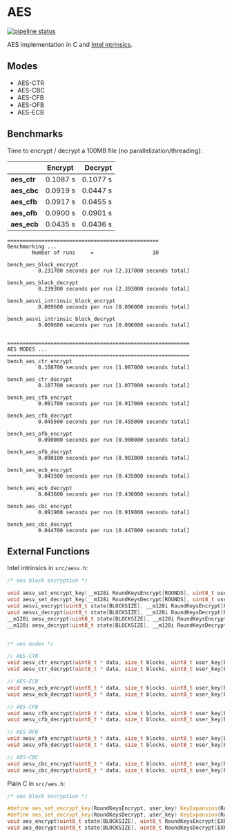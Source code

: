 # AES

[![pipeline status](https://gitlab.com/kdries/caes/badges/master/pipeline.svg)](https://gitlab.com/kdries/caes/commits/master)


AES implementation in C and [Intel intrinsics](https://software.intel.com/sites/landingpage/IntrinsicsGuide/#cats=Cryptography).


## Modes

- AES-CTR
- AES-CBC
- AES-CFB
- AES-OFB
- AES-ECB


## Benchmarks

Time to encrypt / decrypt a 100MB file (no parallelization/threading):

|             | Encrypt  | Decrypt  |
|-------------|----------|---------:|
| **aes_ctr** | 0.1087 s | 0.1077 s |
| **aes_cbc** | 0.0919 s | 0.0447 s |
| **aes_cfb** | 0.0917 s | 0.0455 s |
| **aes_ofb** | 0.0900 s | 0.0901 s |
| **aes_ecb** | 0.0435 s | 0.0436 s |


```
=================================================
Benchmarking ...
        Number of runs     =                   10

bench_aes_block_encrypt
          0.231700 seconds per run [2.317000 seconds total]

bench_aes_block_decrypt
          0.239300 seconds per run [2.393000 seconds total]

bench_aesvi_intrinsic_block_encrypt
          0.009600 seconds per run [0.096000 seconds total]

bench_aesvi_intrinsic_block_decrypt
          0.009600 seconds per run [0.096000 seconds total]


===========================================================
AES MODES ...
===========================================================
bench_aes_ctr_encrypt
          0.108700 seconds per run [1.087000 seconds total]

bench_aes_ctr_decrypt
          0.107700 seconds per run [1.077000 seconds total]

bench_aes_cfb_encrypt
          0.091700 seconds per run [0.917000 seconds total]

bench_aes_cfb_decrypt
          0.045500 seconds per run [0.455000 seconds total]

bench_aes_ofb_encrypt
          0.090000 seconds per run [0.900000 seconds total]

bench_aes_ofb_decrypt
          0.090100 seconds per run [0.901000 seconds total]

bench_aes_ecb_encrypt
          0.043500 seconds per run [0.435000 seconds total]

bench_aes_ecb_decrypt
          0.043600 seconds per run [0.436000 seconds total]

bench_aes_cbc_encrypt
          0.091900 seconds per run [0.919000 seconds total]

bench_aes_cbc_decrypt
          0.044700 seconds per run [0.447000 seconds total]
```


## External Functions

Intel intrinsics in `src/aesv.h`:

```c
/* aes block encryption */

void aesv_set_encrypt_key(__m128i RoundKeysEncrypt[ROUNDS], uint8_t user_key[BLOCKSIZE]);
void aesv_set_decrypt_key(__m128i RoundKeysDecrypt[ROUNDS], uint8_t user_key[BLOCKSIZE]);
void aesvi_encrypt(uint8_t state[BLOCKSIZE], __m128i RoundKeysEncrypt[ROUNDS]); // in place encryption
void aesvi_decrypt(uint8_t state[BLOCKSIZE], __m128i RoundKeysDecrypt[ROUNDS]); // in place encryption
__m128i aesv_encrypt(uint8_t state[BLOCKSIZE], __m128i RoundKeysEncrypt[ROUNDS]); // state remains unchanged
__m128i aesv_decrypt(uint8_t state[BLOCKSIZE], __m128i RoundKeysDecrypt[ROUNDS]); // state remains unchanged


/* aes modes */

// AES-CTR
void aesv_ctr_encrypt(uint8_t * data, size_t blocks, uint8_t user_key[BLOCKSIZE], uint8_t IV[BLOCKSIZE]);
void aesv_ctr_decrypt(uint8_t * data, size_t blocks, uint8_t user_key[BLOCKSIZE], uint8_t IV[BLOCKSIZE]);

// AES-ECB
void aesv_ecb_encrypt(uint8_t * data, size_t blocks, uint8_t user_key[BLOCKSIZE]);
void aesv_ecb_decrypt(uint8_t * data, size_t blocks, uint8_t user_key[BLOCKSIZE]);

// AES-CFB
void aesv_cfb_encrypt(uint8_t * data, size_t blocks, uint8_t user_key[BLOCKSIZE], uint8_t IV[BLOCKSIZE]);
void aesv_cfb_decrypt(uint8_t * data, size_t blocks, uint8_t user_key[BLOCKSIZE], uint8_t IV[BLOCKSIZE]);

// AES-OFB
void aesv_ofb_encrypt(uint8_t * data, size_t blocks, uint8_t user_key[BLOCKSIZE], uint8_t IV[BLOCKSIZE]);
void aesv_ofb_decrypt(uint8_t * data, size_t blocks, uint8_t user_key[BLOCKSIZE], uint8_t IV[BLOCKSIZE]);

// AES-CBC
void aesv_cbc_encrypt(uint8_t * data, size_t blocks, uint8_t user_key[BLOCKSIZE], uint8_t IV[BLOCKSIZE]);
void aesv_cbc_decrypt(uint8_t * data, size_t blocks, uint8_t user_key[BLOCKSIZE], uint8_t IV[BLOCKSIZE]);
```

Plain C in `src/aes.h`:

```c
/* aes block encryption */

#define aes_set_encrypt_key(RoundKeysEncrypt, user_key) KeyExpansion(RoundKeysEncrypt, user_key)
#define aes_set_decrypt_key(RoundKeysDecrypt, user_key) KeyExpansion(RoundKeysDecrypt, user_key)
void aes_encrypt(uint8_t state[BLOCKSIZE], uint8_t RoundKeysEncrypt[EXPANDEDSIZE]);
void aes_decrypt(uint8_t state[BLOCKSIZE], uint8_t RoundKeysDecrypt[EXPANDEDSIZE]);
```